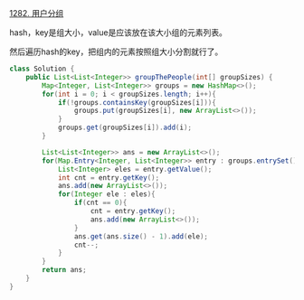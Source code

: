 [1282. 用户分组](https://leetcode.cn/problems/group-the-people-given-the-group-size-they-belong-to/)


hash，key是组大小，value是应该放在该大小组的元素列表。

然后遍历hash的key，把组内的元素按照组大小分割就行了。


```java
class Solution {
    public List<List<Integer>> groupThePeople(int[] groupSizes) {
        Map<Integer, List<Integer>> groups = new HashMap<>();
        for(int i = 0; i < groupSizes.length; i++){
            if(!groups.containsKey(groupSizes[i])){
                groups.put(groupSizes[i], new ArrayList<>());
            }
            groups.get(groupSizes[i]).add(i);
        }

        List<List<Integer>> ans = new ArrayList<>();
        for(Map.Entry<Integer, List<Integer>> entry : groups.entrySet()){
            List<Integer> eles = entry.getValue();
            int cnt = entry.getKey();
            ans.add(new ArrayList<>());
            for(Integer ele : eles){
                if(cnt == 0){
                    cnt = entry.getKey();
                    ans.add(new ArrayList<>());
                }
                ans.get(ans.size() - 1).add(ele);
                cnt--;
            }
        }
        return ans;
    }
}
```

